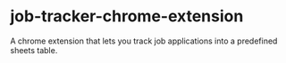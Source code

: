 # job-tracker-chrome-extension
A chrome extension that lets you track job applications into a predefined sheets table.
